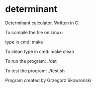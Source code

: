 # determinant
Determinant calculator. Written in C.

To compile the file on Linux:

type in cmd: make

To clean type in cmd: make clean

To run the program: ./det

To test the program: ./test.sh

Program created by Grzegorz Skowroński

